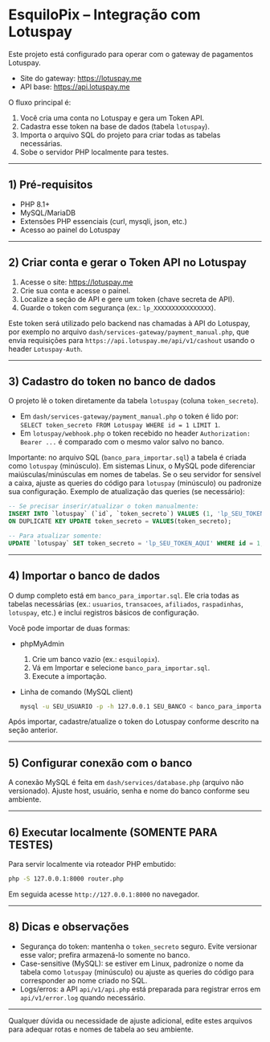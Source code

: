 # EsquiloPix – Integração com Lotuspay

Este projeto está configurado para operar com o gateway de pagamentos Lotuspay.

- Site do gateway: https://lotuspay.me
- API base: https://api.lotuspay.me

O fluxo principal é:
1) Você cria uma conta no Lotuspay e gera um Token API.
2) Cadastra esse token na base de dados (tabela `lotuspay`).
3) Importa o arquivo SQL do projeto para criar todas as tabelas necessárias.
4) Sobe o servidor PHP localmente para testes.

---

## 1) Pré‑requisitos

- PHP 8.1+
- MySQL/MariaDB
- Extensões PHP essenciais (curl, mysqli, json, etc.)
- Acesso ao painel do Lotuspay

---

## 2) Criar conta e gerar o Token API no Lotuspay

1. Acesse o site: https://lotuspay.me
2. Crie sua conta e acesse o painel.
3. Localize a seção de API e gere um token (chave secreta de API).
4. Guarde o token com segurança (ex.: `lp_XXXXXXXXXXXXXXXX`).

Este token será utilizado pelo backend nas chamadas à API do Lotuspay, por exemplo no arquivo `dash/services-gateway/payment_manual.php`, que envia requisições para `https://api.lotuspay.me/api/v1/cashout` usando o header `Lotuspay-Auth`.

---

## 3) Cadastro do token no banco de dados

O projeto lê o token diretamente da tabela `lotuspay` (coluna `token_secreto`).

- Em `dash/services-gateway/payment_manual.php` o token é lido por: `SELECT token_secreto FROM Lotuspay WHERE id = 1 LIMIT 1`.
- Em `lotuspay/webhook.php` o token recebido no header `Authorization: Bearer ...` é comparado com o mesmo valor salvo no banco.

Importante: no arquivo SQL (`banco_para_importar.sql`) a tabela é criada como `lotuspay` (minúsculo). Em sistemas Linux, o MySQL pode diferenciar maiúsculas/minúsculas em nomes de tabelas. Se o seu servidor for sensível a caixa, ajuste as queries do código para `lotuspay` (minúsculo) ou padronize sua configuração. Exemplo de atualização das queries (se necessário):

```sql
-- Se precisar inserir/atualizar o token manualmente:
INSERT INTO `lotuspay` (`id`, `token_secreto`) VALUES (1, 'lp_SEU_TOKEN_AQUI')
ON DUPLICATE KEY UPDATE token_secreto = VALUES(token_secreto);

-- Para atualizar somente:
UPDATE `lotuspay` SET token_secreto = 'lp_SEU_TOKEN_AQUI' WHERE id = 1;
```

---

## 4) Importar o banco de dados

O dump completo está em `banco_para_importar.sql`. Ele cria todas as tabelas necessárias (ex.: `usuarios`, `transacoes`, `afiliados`, `raspadinhas`, `lotuspay`, etc.) e inclui registros básicos de configuração.

Você pode importar de duas formas:

- phpMyAdmin
  1. Crie um banco vazio (ex.: `esquilopix`).
  2. Vá em Importar e selecione `banco_para_importar.sql`.
  3. Execute a importação.

- Linha de comando (MySQL client)
  ```bash
  mysql -u SEU_USUARIO -p -h 127.0.0.1 SEU_BANCO < banco_para_importar.sql
  ```

Após importar, cadastre/atualize o token do Lotuspay conforme descrito na seção anterior.

---

## 5) Configurar conexão com o banco

A conexão MySQL é feita em `dash/services/database.php` (arquivo não versionado). Ajuste host, usuário, senha e nome do banco conforme seu ambiente.

---

## 6) Executar localmente (SOMENTE PARA TESTES)

Para servir localmente via roteador PHP embutido:

```bash
php -S 127.0.0.1:8000 router.php
```

Em seguida acesse `http://127.0.0.1:8000` no navegador.

---

## 8) Dicas e observações

- Segurança do token: mantenha o `token_secreto` seguro. Evite versionar esse valor; prefira armazená-lo somente no banco.
- Case-sensitive (MySQL): se estiver em Linux, padronize o nome da tabela como `lotuspay` (minúsculo) ou ajuste as queries do código para corresponder ao nome criado no SQL.
- Logs/erros: a API `api/v1/api.php` está preparada para registrar erros em `api/v1/error.log` quando necessário.

---

Qualquer dúvida ou necessidade de ajuste adicional, edite estes arquivos para adequar rotas e nomes de tabela ao seu ambiente.